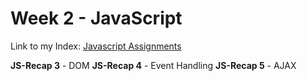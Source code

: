 # Week 2 - JavaScript

Link to my Index: [Javascript Assignments](https://users.metropolia.fi/~onnikiv/Web-Sovelluskehitys/Week-2/)


**JS-Recap 3** -  DOM
**JS-Recap 4** - Event Handling
**JS-Recap 5** - AJAX
